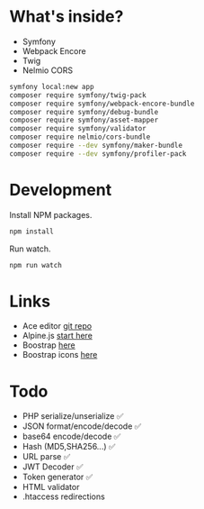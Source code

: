 # What's inside?

* Symfony
* Webpack Encore
* Twig
* Nelmio CORS

```bash
symfony local:new app
composer require symfony/twig-pack
composer require symfony/webpack-encore-bundle
composer require symfony/debug-bundle
composer require symfony/asset-mapper
composer require symfony/validator
composer require nelmio/cors-bundle
composer require --dev symfony/maker-bundle 
composer require --dev symfony/profiler-pack
```

# Development

Install NPM packages.

```bash
npm install
```

Run watch.

```bash
npm run watch
```

# Links

* Ace editor [git repo](https://github.com/ajaxorg/ace/wiki/Configuring-Ace)
* Alpine.js [start here](https://alpinejs.dev/start-here)
* Boostrap [here](https://getbootstrap.com/docs/5.3/)
* Boostrap icons [here](https://icons.getbootstrap.com/)


# Todo

* PHP serialize/unserialize :white_check_mark:
* JSON format/encode/decode :white_check_mark:
* base64 encode/decode :white_check_mark:
* Hash (MD5,SHA256...) :white_check_mark:
* URL parse :white_check_mark:
* JWT Decoder :white_check_mark:
* Token generator :white_check_mark:
* HTML validator
* .htaccess redirections